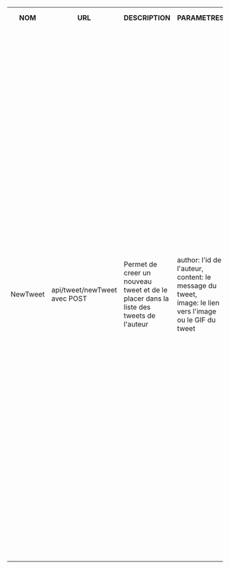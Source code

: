 <table>
    <tr>
        <th>NOM</th>
        <th>URL</th>
        <th>DESCRIPTION</th>
        <th>PARAMETRES</th>
        <th>FORMAT SORTIE</th>
        <th>EXEMPLE SORTIE</th>
        <th>ERREURS POSSIBLES</th>
        <th>AVANCEMENT</th>
        <th>CLASSES / FICHIERS .js</th>
        <th>INFOS SUPPLEMENTAIRES</th>
    </tr>
    <tr>        
        <td>NewTweet</td>
        <td>api/tweet/newTweet avec POST</td>
        <td>Permet de creer un nouveau tweet et de le placer dans la liste des tweets de l'auteur</td>
        <td>
            author: l'id de l'auteur,<br>
            content: le message du tweet,<br>
            image: le lien vers l'image ou le GIF du tweet<br>
        </td>
        <td>
            Succes: HTTP 201: Created<br>
            {<br>
                "status": 201,<br>
                "message": "New tweet created",<br>
                "id": ${id}<br>
            }<br><br>
            Erreur: <br>
            {<br>
                "status": ${HTTP number},<br>
                "message": ${corresponding message}<br>
            }<br>
        </td>
        <td>
            Succes: HTTP 201: Created<br>
            {<br>
                "status": 201,<br>
                "message": "New tweet created",<br>
                "id": 1<br>
            }<br><br>
            Erreur: HTTP 40O: Bad Request<br>
            {<br>
                "status": 400,<br>
                "message": "At least 'content' or 'image' should be fill up"<br>
            }<br><br>
            Erreur: HTTP 422: Unprocessable Entity<br>
            {<br>
                "status": 422,<br>
                "message": "Invalid image"<br>
            }<br><br>
            Erreur: HTTP 422: Unprocessable Entity<br>
            {<br>
                "status": 422,<br>
                "message": "Invalid message"<br>
            }<br><br>
            Erreur: HTTP 404: Not Found<br>
            {<br>
                "status": 404,<br>
                "message": "Author doesn't exists"<br>
            }<br><br>
            Erreur: HTTP 500: Internal Server Error<br>
            {<br>
                "status": 500,<br>
                "message": "Internal error"<br>
            }<br>
        </td>
        <td>
            Tweet vide -> 400<br>
            Message invalide ou inapproprie -> 422<br>
            Mauvais format d'image -> 422<br>
            Autheur non reconnu -> 404<br>
            Erreur interne -> 500<br>
        </td>
        <td>En cours</td>
        <td>
            apiTweet.js (in src/api/),<br>
            tweet.js (in src/entities/),<br>
            apiUser.js (in src/api/),<br>
            users.js (in src/entities/),<br>
            testNewTweet.js (in tests/)
        </td>
        <td>...</td>
    </tr>
</table>